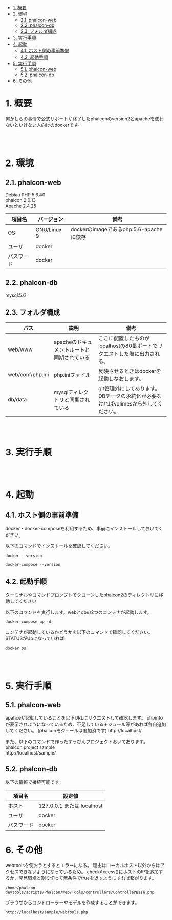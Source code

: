 <!-- TOC -->

- [1. 概要](#1-概要)
- [2. 環境](#2-環境)
    - [2.1. phalcon-web](#21-phalcon-web)
    - [2.2. phalcon-db](#22-phalcon-db)
    - [2.3. フォルダ構成](#23-フォルダ構成)
- [3. 実行手順](#3-実行手順)
- [4. 起動](#4-起動)
    - [4.1. ホスト側の事前準備](#41-ホスト側の事前準備)
    - [4.2. 起動手順](#42-起動手順)
- [5. 実行手順](#5-実行手順)
    - [5.1. phalcon-web](#51-phalcon-web)
    - [5.2. phalcon-db](#52-phalcon-db)
- [6. その他](#6-その他)

<!-- /TOC -->


# 1. 概要
何かしらの事情で公式サポートが終了したphalconのversion2とapacheを使わないといけない人向けのdockerです。  

<br><br>

# 2. 環境
## 2.1. phalcon-web
 Debian 
PHP 5.6.40  
phalcon 2.0.13  
Apache 2.4.25  

| 項目名 | バージョン | 備考 |
----|----|---- 
| OS | GNU/Linux 9 | dockerのimageであるphp:5.6-apacheに依存 |
| ユーザ | docker | |
| パスワード | docker | |

## 2.2. phalcon-db
mysql:5.6 

## 2.3. フォルダ構成
| パス | 説明 | 備考 |
----|----|---- 
| web/www| apacheのドキュメントルートと同期されている| ここに配置したものがlocalhostの80番ポートでリクエストした際に出力される。 | 
| web/conf/php.ini| php.iniファイル| 反映させるときはdockerを起動しなおします。 | |
| db/data | mysqlディレクトリと同期されている | git管理外にしてあります。DBデータの永続化が必要なければvolimesから外してください。 |

<br><br>
# 3. 実行手順

<br><br>
# 4. 起動
## 4.1. ホスト側の事前準備
docker・docker-composeを利用するため、事前にインストールしておいてください。

以下のコマンドでインストールを確認してください。
```
docker --version
```
```
docker-compose --version
```

## 4.2. 起動手順
ターミナルやコマンドプロンプトでクローンしたphalcon2のディレクトリに移動してください

以下のコマンドを実行します。webとdbの2つのコンテナが起動します。
```
docker-compose up -d
```
コンテナが起動しているかどうかを以下のコマンドで確認してください。
STATUSがUpになっていれば
```
docker ps
```

<br><br>

# 5. 実行手順
## 5.1. phalcon-web
apahceが起動していることを以下URLにリクエストして確認します。
phpinfoが表示されようになっているため、不足しているモジュール等があれば各自追加してください。
(phalconモジュールは追加済です)
http://localhost/


また、以下のコマンドで作ったすっぴんプロジェクトおいてあります。  
phalcon project sample  
http://localhost/sample/


## 5.2. phalcon-db
以下の情報で接続可能です。

| 項目名 | 設定値 |
----|---- 
| ホスト | 127.0.0.1 または localhost |
| ユーザ | docker |
| パスワード | docker |

# 6. その他
webtoolsを使おうとするとエラーになる。
理由はローカルホスト以外からはアクセスできないようになっているため。
checkAccess()にホストのIPを追加するか、開発環境と割り切って無条件でtrueを返すようにすれば繋がります。
```
/home/phalcon-devtools/scripts/Phalcon/Web/Tools/controllers/ControllerBase.php
```

ブラウザからコントローラーやモデルを作成することができます。
```
http://localhost/sample/webtools.php
```